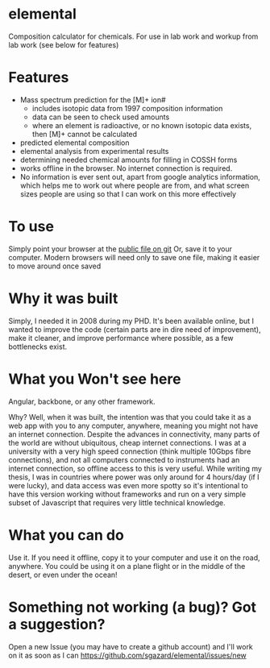 elemental
=========

Composition calculator for chemicals.  For use in lab work and workup from lab work (see below for features)

Features
========
* Mass spectrum prediction for the [M]+ ion#
  * includes isotopic data from 1997 composition information
  * data can be seen to check used amounts
  * where an element is radioactive, or no known isotopic data exists, then [M]+ cannot be calculated
* predicted elemental composition
* elemental analysis from experimental results
* determining needed chemical amounts for filling in COSSH forms
* works offline in the browser.  No internet connection is required.
* No information is ever sent out, apart from google analytics information, which helps me to work out where people are from, and what screen sizes people are using so that I can work on this more effectively

To use
======
Simply point your browser at the [public file on git](http://sgazard.github.io/elemental/)  Or, save it to your computer.  Modern browsers will need only to save one file, making it easier to move around once saved

Why it was built
================
Simply, I needed it in 2008 during my PHD.  It's been available online, but I wanted to improve the code (certain parts are in dire need of improvement), make it cleaner, and improve performance where possible, as a few bottlenecks exist.

What you Won't see here
=======================
Angular, backbone, or any other framework.

Why?  Well, when it was built, the intention was that you could take it as a web app with you to any computer, anywhere, meaning you might not have an internet connection.  Despite the advances in connectivity, many parts of the world are without ubiquitous, cheap internet connections.  I was at a university with a very high speed connection (think multiple 10Gbps fibre connections), and not all computers connected to instruments had an internet connection, so offline access to this is very useful.  While writing my thesis, I was in countries where power was only around for 4 hours/day (if I were lucky), and data access was even more spotty so it's intentional to have this version working without frameworks and run on a very simple subset of Javascript that requires very little technical knowledge.

What you can do
===============
Use it.  If you need it offline, copy it to your computer and use it on the road, anywhere.  You could be using it on a plane flight or in the middle of the desert, or even under the ocean!

Something not working (a bug)?  Got a suggestion?
=============================
Open a new Issue (you may have to create a github account) and I'll work on it as soon as I can
https://github.com/sgazard/elemental/issues/new